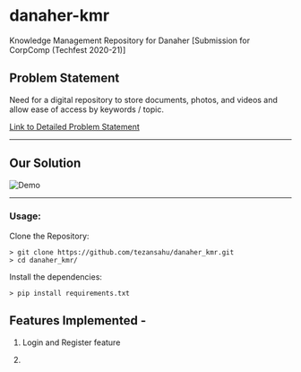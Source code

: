 # danaher-kmr 
Knowledge Management Repository for Danaher [Submission for CorpComp (Techfest 2020-21)]

## Problem Statement

Need for a digital repository to store documents, photos, and videos and allow ease of access by keywords / topic.

[Link to Detailed Problem Statement](assets/pdf/SmartUI.pdf)

---

## Our Solution

![Demo]()

---
### Usage:

Clone the Repository:

```console
> git clone https://github.com/tezansahu/danaher_kmr.git
> cd danaher_kmr/
```

Install the dependencies:
```console
> pip install requirements.txt
```

## Features Implemented - 

1. Login and Register feature

2. 
